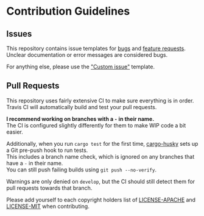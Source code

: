 # Contribution Guidelines

## Issues

This repository contains issue templates for [bugs] and [feature requests].  
Unclear documentation or error messages are considered bugs.

For anything else, please use the ["Custom issue"] template.

[bugs]: https://github.com/Tamschi/lazy-transform-str/issues/new?assignees=&labels=bug&template=bug_report.md&title=
[feature requests]: https://github.com/Tamschi/lazy-transform-str/issues/new?assignees=&labels=enhancement&template=feature_request.md&title=
["Custom issue"]: https://github.com/Tamschi/lazy-transform-str/issues/new?assignees=&labels=&template=custom_issue.md&title=

## Pull Requests

This repository uses fairly extensive CI to make sure everything is in order.  
Travis CI will automatically build and test your pull requests.

**I recommend working on branches with a `-` in their name.**  
The CI is configured slightly differently for them to make WIP code a bit easier.

Additionally, when you run `cargo test` for the first time, [cargo-husky] sets up a Git pre-push hook to run tests.  
This includes a branch name check, which is ignored on any branches that have a `-` in their name.  
You can still push failing builds using `git push --no-verify`.

Warnings are only denied on `develop`, but the CI should still detect them for pull requests towards that branch.

Please add yourself to each copyright holders list of [LICENSE-APACHE](LICENSE-APACHE) and [LICENSE-MIT](LICENSE-MIT) when contributing.

[cargo-husky]: https://lib.rs/crates/cargo-husky
